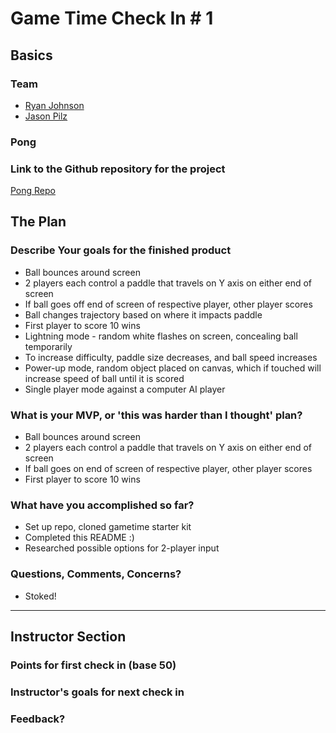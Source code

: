# Game Time Check In # 1

## Basics

### Team
- [Ryan Johnson](https://github.com/rjohnson4444)
- [Jason Pilz](https://github.com/jasonpilz)

### Pong

### Link to the Github repository for the project
[Pong Repo](https://github.com/rjohnson4444/pong.git)

## The Plan

### Describe Your goals for the finished product

- Ball bounces around screen
- 2 players each control a paddle that travels on Y axis on either end of screen
- If ball goes off end of screen of respective player, other player scores
- Ball changes trajectory based on where it impacts paddle
- First player to score 10 wins
- Lightning mode - random white flashes on screen, concealing ball temporarily
- To increase difficulty, paddle size decreases, and ball speed increases
- Power-up mode, random object placed on canvas, which if touched will increase speed of ball until it is scored
- Single player mode against a computer AI player

### What is your MVP, or 'this was harder than I thought' plan?

- Ball bounces around screen
- 2 players each control a paddle that travels on Y axis on either end of screen
- If ball goes on end of screen of respective player, other player scores
- First player to score 10 wins

### What have you accomplished so far?

- Set up repo, cloned gametime starter kit
- Completed this README :)
- Researched possible options for 2-player input

### Questions, Comments, Concerns?

- Stoked!

-----

## Instructor Section

### Points for first check in (base 50)

### Instructor's goals for next check in

### Feedback?
